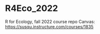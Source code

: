 # R4Eco_2022
R for Ecology, fall 2022 course repo
Canvas: https://susqu.instructure.com/courses/1835

